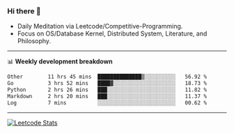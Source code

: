 ### Hi there 👋
* Daily Meditation via Leetcode/Competitive-Programming.
* Focus on OS/Database Kernel, Distributed System, Literature, and Philosophy.

-------

📊 **Weekly development breakdown**
<!--START_SECTION:waka-->

```txt
Other        11 hrs 45 mins  ██████████████▒░░░░░░░░░░   56.92 %
Go           3 hrs 52 mins   ████▓░░░░░░░░░░░░░░░░░░░░   18.73 %
Python       2 hrs 26 mins   ███░░░░░░░░░░░░░░░░░░░░░░   11.82 %
Markdown     2 hrs 20 mins   ███░░░░░░░░░░░░░░░░░░░░░░   11.37 %
Log          7 mins          ░░░░░░░░░░░░░░░░░░░░░░░░░   00.62 %
```

<!--END_SECTION:waka-->

-------

[![Leetcode Stats](https://leetcard.jacoblin.cool/hzhang413?font=Fira+Mono)](https://leetcode.com/fxrc)
<!-- ![image](./cyberpunk-ghost-in-the-shell.gif)
![image](./gis-archive.png) -->
